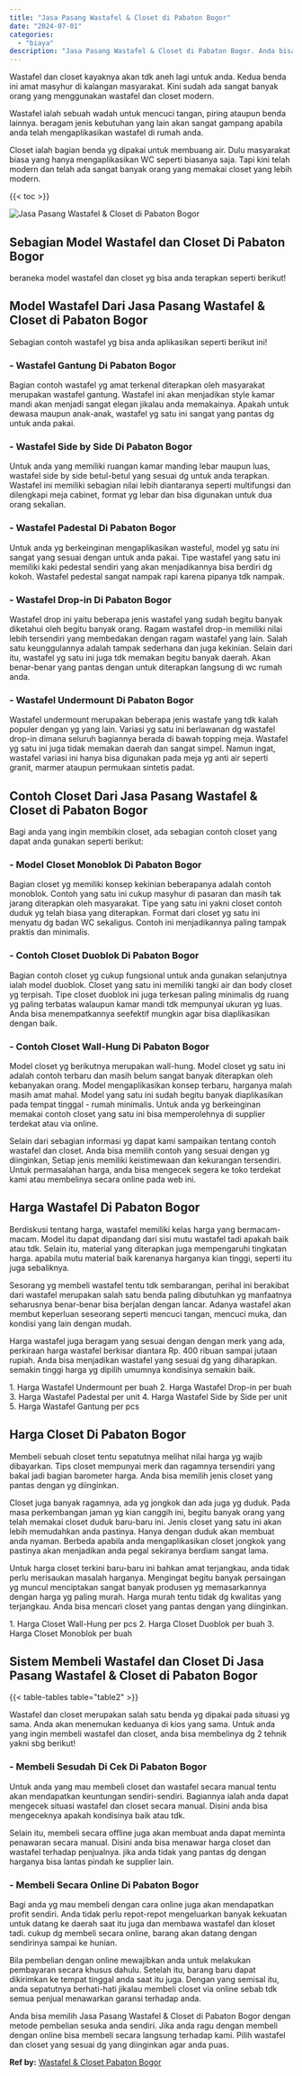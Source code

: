 ```yaml
---
title: "Jasa Pasang Wastafel & Closet di Pabaton Bogor"
date: "2024-07-01"
categories: 
  - "biaya"
description: "Jasa Pasang Wastafel & Closet di Pabaton Bogor. Anda bisa memilih Jasa Pasang Wastafel & Closet di Pabaton Bogor dengan metode pembelian sesuka anda sendiri...."
---
```


Wastafel dan closet kayaknya akan tdk aneh lagi untuk anda. Kedua benda ini amat masyhur di kalangan masyarakat. Kini sudah ada sangat banyak orang yang menggunakan wastafel dan closet modern.

Wastafel ialah sebuah wadah untuk mencuci tangan, piring ataupun benda lainnya. beragam jenis kebutuhan yang lain akan sangat gampang apabila anda telah mengaplikasikan wastafel di rumah anda.

Closet ialah bagian benda yg dipakai untuk membuang air. Dulu masyarakat biasa yang hanya mengaplikasikan WC seperti biasanya saja. Tapi kini telah modern dan telah ada sangat banyak orang yang memakai closet yang lebih modern.

{{< toc >}}

![Jasa Pasang Wastafel & Closet di Pabaton Bogor](/images/wastafel-closet-murah28.png)

## Sebagian Model Wastafel dan Closet Di Pabaton Bogor

beraneka model wastafel dan closet yg bisa anda terapkan seperti berikut!

## Model Wastafel Dari Jasa Pasang Wastafel & Closet di Pabaton Bogor

Sebagian contoh wastafel yg bisa anda aplikasikan seperti berikut ini!

### \- Wastafel Gantung Di Pabaton Bogor

Bagian contoh wastafel yg amat terkenal diterapkan oleh masyarakat merupakan wastafel gantung. Wastafel ini akan menjadikan style kamar mandi akan menjadi sangat elegan jikalau anda memakainya. Apakah untuk dewasa maupun anak-anak, wastafel yg satu ini sangat yang pantas dg untuk anda pakai.

### \- Wastafel Side by Side Di Pabaton Bogor

Untuk anda yang memiliki ruangan kamar manding lebar maupun luas, wastafel side by side betul-betul yang sesuai dg untuk anda terapkan. Wastafel ini memiliki sebagian nilai lebih diantaranya seperti multifungsi dan dilengkapi meja cabinet, format yg lebar dan bisa digunakan untuk dua orang sekalian.

### \- Wastafel Padestal Di Pabaton Bogor

Untuk anda yg berkeinginan mengaplikasikan wasteful, model yg satu ini sangat yang sesuai dengan untuk anda pakai. Tipe wastafel yang satu ini memiliki kaki pedestal sendiri yang akan menjadikannya bisa berdiri dg kokoh. Wastafel pedestal sangat nampak rapi karena pipanya tdk nampak.

### \- Wastafel Drop-in Di Pabaton Bogor

Wastafel drop ini yaitu beberapa jenis wastafel yang sudah begitu banyak diketahui oleh begitu banyak orang. Ragam wastafel drop-in memiliki nilai lebih tersendiri yang membedakan dengan ragam wastafel yang lain. Salah satu keunggulannya adalah tampak sederhana dan juga kekinian. Selain dari itu, wastafel yg satu ini juga tdk memakan begitu banyak daerah. Akan benar-benar yang pantas dengan untuk diterapkan langsung di wc rumah anda.

### \- Wastafel Undermount Di Pabaton Bogor

Wastafel undermount merupakan beberapa jenis wastafe yang tdk kalah populer dengan yg yang lain. Variasi yg satu ini berlawanan dg wastafel drop-in dimana seluruh bagiannya berada di bawah topping meja. Wastafel yg satu ini juga tidak memakan daerah dan sangat simpel. Namun ingat, wastafel variasi ini hanya bisa digunakan pada meja yg anti air seperti granit, marmer ataupun permukaan sintetis padat.

## Contoh Closet Dari Jasa Pasang Wastafel & Closet di Pabaton Bogor

Bagi anda yang ingin membikin closet, ada sebagian contoh closet yang dapat anda gunakan seperti berikut:

### \- Model Closet Monoblok Di Pabaton Bogor

Bagian closet yg memiliki konsep kekinian beberapanya adalah contoh monoblok. Contoh yang satu ini cukup masyhur di pasaran dan masih tak jarang diterapkan oleh masyarakat. Tipe yang satu ini yakni closet contoh duduk yg telah biasa yang diterapkan. Format dari closet yg satu ini menyatu dg badan WC sekaligus. Contoh ini menjadikannya paling tampak praktis dan minimalis.

### \- Contoh Closet Duoblok Di Pabaton Bogor

Bagian contoh closet yg cukup fungsional untuk anda gunakan selanjutnya ialah model duoblok. Closet yang satu ini memiliki tangki air dan body closet yg terpisah. Tipe closet duoblok ini juga terkesan paling minimalis dg ruang yg paling terbatas walaupun kamar mandi tdk mempunyai ukuran yg luas. Anda bisa menempatkannya seefektif mungkin agar bisa diaplikasikan dengan baik.

### \- Contoh Closet Wall-Hung Di Pabaton Bogor

Model closet yg berikutnya merupakan wall-hung. Model closet yg satu ini adalah contoh terbaru dan masih belum sangat banyak diterapkan oleh kebanyakan orang. Model mengaplikasikan konsep terbaru, harganya malah masih amat mahal. Model yang satu ini sudah begitu banyak diaplikasikan pada tempat tinggal - rumah minimalis. Untuk anda yg berkeinginan memakai contoh closet yang satu ini bisa memperolehnya di supplier terdekat atau via online.

Selain dari sebagian informasi yg dapat kami sampaikan tentang contoh wastafel dan closet. Anda bisa memilih contoh yang sesuai dengan yg diinginkan, Setiap jenis memiliki keistimewaan dan kekurangan tersendiri. Untuk permasalahan harga, anda bisa mengecek segera ke toko terdekat kami atau membelinya secara online pada web ini.

## Harga Wastafel Di Pabaton Bogor

Berdiskusi tentang harga, wastafel memiliki kelas harga yang bermacam-macam. Model itu dapat dipandang dari sisi mutu wastafel tadi apakah baik atau tdk. Selain itu, material yang diterapkan juga mempengaruhi tingkatan harga. apabila mutu material baik karenanya harganya kian tinggi, seperti itu juga sebaliknya.

Sesorang yg membeli wastafel tentu tdk sembarangan, perihal ini berakibat dari wastafel merupakan salah satu benda paling dibutuhkan yg manfaatnya seharusnya benar-benar bisa berjalan dengan lancar. Adanya wastafel akan membut keperluan seseorang seperti mencuci tangan, mencuci muka, dan kondisi yang lain dengan mudah.

Harga wastafel juga beragam yang sesuai dengan dengan merk yang ada, perkiraan harga wastafel berkisar diantara Rp. 400 ribuan sampai jutaan rupiah. Anda bisa menjadikan wastafel yang sesuai dg yang diharapkan. semakin tinggi harga yg dipilih umumnya kondisinya semakin baik.

1\. Harga Wastafel Undermount per buah 2. Harga Wastafel Drop-in per buah 3. Harga Wastafel Padestal per unit 4. Harga Wastafel Side by Side per unit 5. Harga Wastafel Gantung per pcs

## Harga Closet Di Pabaton Bogor

Membeli sebuah closet tentu sepatutnya melihat nilai harga yg wajib dibayarkan. Tips closet mempunyai merk dan ragamnya tersendiri yang bakal jadi bagian barometer harga. Anda bisa memilih jenis closet yang pantas dengan yg diinginkan.

Closet juga banyak ragamnya, ada yg jongkok dan ada juga yg duduk. Pada masa perkembangan jaman yg kian canggih ini, begitu banyak orang yang telah memakai closet duduk baru-baru ini. Jenis closet yang satu ini akan lebih memudahkan anda pastinya. Hanya dengan duduk akan membuat anda nyaman. Berbeda apabila anda mengaplikasikan closet jongkok yang pastinya akan menjadikan anda pegal sekiranya berdiam sangat lama.

Untuk harga closet terkini baru-baru ini bahkan amat terjangkau, anda tidak perlu merisaukan masalah harganya. Mengingat begitu banyak persaingan yg muncul menciptakan sangat banyak produsen yg memasarkannya dengan harga yg paling murah. Harga murah tentu tidak dg kwalitas yang terjangkau. Anda bisa mencari closet yang pantas dengan yang diinginkan.

1\. Harga Closet Wall-Hung per pcs 2. Harga Closet Duoblok per buah 3. Harga Closet Monoblok per buah

## Sistem Membeli Wastafel dan Closet Di Jasa Pasang Wastafel & Closet di Pabaton Bogor

{{< table-tables table="table2" >}}

Wastafel dan closet merupakan salah satu benda yg dipakai pada situasi yg sama. Anda akan menemukan keduanya di kios yang sama. Untuk anda yang ingin membeli wastafel dan closet, anda bisa membelinya dg 2 tehnik yakni sbg berikut!

### \- Membeli Sesudah Di Cek Di Pabaton Bogor

Untuk anda yang mau membeli closet dan wastafel secara manual tentu akan mendapatkan keuntungan sendiri-sendiri. Bagiannya ialah anda dapat mengecek situasi wastafel dan closet secara manual. Disini anda bisa mengeceknya apakah kondisinya baik atau tdk.

Selain itu, membeli secara offline juga akan membuat anda dapat meminta penawaran secara manual. Disini anda bisa menawar harga closet dan wastafel terhadap penjualnya. jika anda tidak yang pantas dg dengan harganya bisa lantas pindah ke supplier lain.

### \- Membeli Secara Online Di Pabaton Bogor

Bagi anda yg mau membeli dengan cara online juga akan mendapatkan profit sendiri. Anda tidak perlu repot-repot mengeluarkan banyak kekuatan untuk datang ke daerah saat itu juga dan membawa wastafel dan kloset tadi. cukup dg membeli secara online, barang akan datang dengan sendirinya sampai ke hunian.

Bila pembelian dengan online mewajibkan anda untuk melakukan pembayaran secara khusus dahulu. Setelah itu, barang baru dapat dikirimkan ke tempat tinggal anda saat itu juga. Dengan yang semisal itu, anda sepatutnya berhati-hati jikalau membeli closet via online sebab tdk semua penjual menawarkan garansi terhadap anda.

Anda bisa memilih Jasa Pasang Wastafel & Closet di Pabaton Bogor dengan metode pembelian sesuka anda sendiri. Jika anda ragu dengan membeli dengan online bisa membeli secara langsung terhadap kami. Pilih wastafel dan closet yang sesuai dg yang diinginkan agar anda puas.

**Ref by:** [Wastafel & Closet Pabaton Bogor](https://id.wikipedia.org/wiki/Wastafel)
